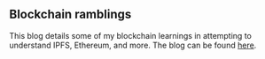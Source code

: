## Blockchain ramblings

This blog details some of my blockchain learnings in attempting to understand IPFS, Ethereum, and more. The blog can be found [here](https://frozen-oasis-28875.herokuapp.com).
